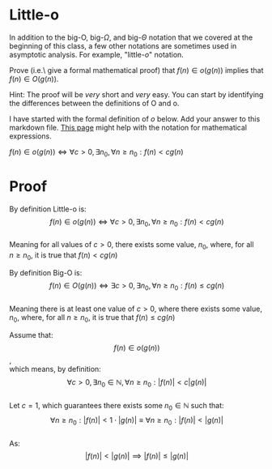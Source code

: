 # Little-o

In addition to the big-O, big-$\Omega$, and big-$\Theta$ notation that
we covered at the beginning of this class, a few other notations are sometimes
used in asymptotic analysis.  For example, "little-$o$" notation.

Prove (i.e.\ give a formal mathematical proof) that $f(n)\in o(g(n))$ implies
that $f(n)\in O(g(n))$.

Hint: The proof will be *very* short and *very* easy. You can start by
identifying the differences between the definitions of O and o.

I have started with the formal definition of $o$ below. Add your answer to this
markdown file. [This
page](https://docs.github.com/en/get-started/writing-on-github/working-with-advanced-formatting/writing-mathematical-expressions)
might help with the notation for mathematical expressions.

$f(n)\in o(g(n)) \iff \forall c>0, \exists n_0, \forall n\ge n_0: f(n) < c g(n)$

# Proof

By definition Little-o is:  
$$f(n)\in o(g(n)) \iff \forall c>0, \exists n_0, \forall n\ge n_0: f(n) < c g(n)$$  
Meaning for all values of $c > 0$, there exists some value, $n_0$, where, for all  
$n\ge n_0$, it is true that $f(n) < c g(n)$  
  
By definition Big-O is:  
$$f(n)\in O(g(n)) \iff \exists c>0, \exists n_0, \forall n\ge n_0: f(n) \le c g(n)$$  
Meaning there is at least one value of $c > 0$, where there exists some value,  
$n_0$, where, for all $n\ge n_0$, it is true that $f(n) \le c g(n)$  

Assume that:  
$$f(n)\in o(g(n))$$,  
which means, by definition:  
$$\forall c>0, \exists n_0 \in \mathbb{N}, \forall n\ge n_0: |f(n)| < c|g(n)|$$  
Let $c=1$, which guarantees there exists some $n_0 \in \mathbb{N}$ such that:  
$$\forall n\ge n_0: |f(n)| < 1\cdot |g(n)| \equiv \forall n\ge n_0: |f(n)| < |g(n)|$$  
As:  
$$|f(n)| < |g(n)| \implies |f(n)| \le |g(n)|$$
